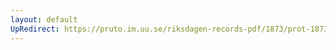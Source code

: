 ```yaml
---
layout: default
UpRedirect: https://pruto.im.uu.se/riksdagen-records-pdf/1873/prot-1873--ak--331/prot-1873--ak--331_004.pdf
---
```

